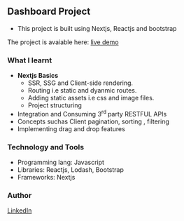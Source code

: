 ## Dashboard Project

* This project is built using Nextjs, Reactjs and bootstrap
 
 The project is avaiable here:  [live demo ](https://nextjs-dashboard-7dvy0m0ha-katongole-isaac.vercel.app/dashboard "next dashboard")

### What I learnt
* __Nextjs Basics__
     * SSR, SSG and Client-side rendering.
     * Routing i.e static and dyanmic routes.
     * Adding static assets i.e css and image files.
     * Project structuring
* Integration and Consuming 3<sup>rd </sup> party RESTFUL APIs
* Concepts suchas Client pagination, sorting , filtering
* Implementing drag and drop features

### Technology and Tools
* Programming lang: Javascript
* Libraries: Reactjs, Lodash, Bootstrap
* Frameworks: Nextjs

### Author 
 [LinkedIn](https://www.linkedin.com/in/katongole-isaac-7a22aa178/)
